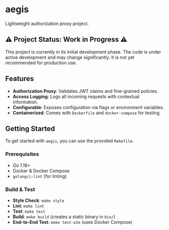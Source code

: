# aegis

Lightweight authorization proxy project.

## ⚠️ Project Status: Work in Progress ⚠️

This project is currently in its initial development phase. The code is under active development and may change significantly. It is not yet recommended for production use.

## Features

*   **Authorization Proxy**: Validates JWT claims and fine-grained policies.
*   **Access Logging**: Logs all incoming requests with contextual information.
*   **Configurable**: Exposes configuration via flags or environment variables.
*   **Containerized**: Comes with `Dockerfile` and `docker-compose` for testing.

## Getting Started

To get started with `aegis`, you can use the provided `Makefile`.

### Prerequisites

*   Go 1.18+
*   Docker & Docker Compose
*   `golangci-lint` (for linting)

### Build & Test

*   **Style Check**: `make style`
*   **Lint**: `make lint`
*   **Test**: `make test`
*   **Build**: `make build` (creates a static binary in `bin/`)
*   **End-to-End Test**: `make test-e2e` (uses Docker Compose)
